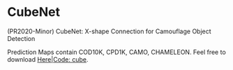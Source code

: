 # CubeNet
(PR2020-Minor) CubeNet: X-shape Connection for Camouflage Object Detection

Prediction Maps contain COD10K, CPD1K, CAMO, CHAMELEON. Feel free to download [Here|Code: cube](https://pan.baidu.com/s/1lwkL5OKq_Noc-Ub_XqfFKw 
).
